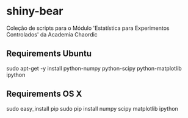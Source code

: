 shiny-bear
=========

Coleção de scripts para o Módulo 'Estatística para Experimentos Controlados' da Academia Chaordic

Requirements Ubuntu
----

sudo apt-get -y install python-numpy python-scipy python-matplotlib ipython



Requirements OS X
----
sudo easy_install pip
sudo pip install numpy scipy matplotlib ipython
